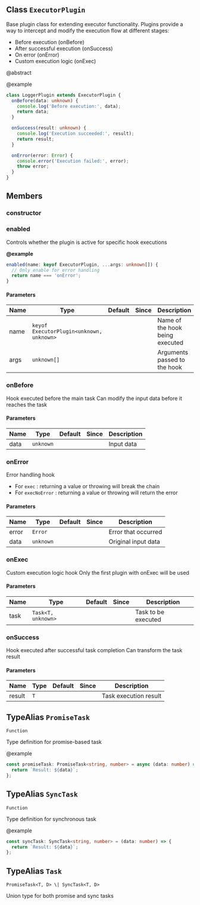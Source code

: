 ## Class `ExecutorPlugin`
Base plugin class for extending executor functionality.
Plugins provide a way to intercept and modify the execution flow at different stages:
- Before execution (onBefore)
- After successful execution (onSuccess)
- On error (onError)
- Custom execution logic (onExec)

@abstract 


@example 

```typescript
class LoggerPlugin extends ExecutorPlugin {
  onBefore(data: unknown) {
    console.log('Before execution:', data);
    return data;
  }

  onSuccess(result: unknown) {
    console.log('Execution succeeded:', result);
    return result;
  }

  onError(error: Error) {
    console.error('Execution failed:', error);
    throw error;
  }
}
```


## Members

### constructor




### enabled
Controls whether the plugin is active for specific hook executions

**@example** 

```typescript
enabled(name: keyof ExecutorPlugin, ...args: unknown[]) {
  // Only enable for error handling
  return name === 'onError';
}
```


#### Parameters
| Name | Type | Default | Since | Description |
|------|------|---------|-------|------------|
|  name  | `keyof ExecutorPlugin<unknown, unknown>` |  |  | Name of the hook being executed |
|  args  | `unknown[]` |  |  | Arguments passed to the hook |


### onBefore
Hook executed before the main task
Can modify the input data before it reaches the task


#### Parameters
| Name | Type | Default | Since | Description |
|------|------|---------|-------|------------|
|  data  | `unknown` |  |  | Input data |


### onError
Error handling hook
- For 
`exec`
: returning a value or throwing will break the chain
- For 
`execNoError`
: returning a value or throwing will return the error


#### Parameters
| Name | Type | Default | Since | Description |
|------|------|---------|-------|------------|
|  error  | `Error` |  |  | Error that occurred |
|  data  | `unknown` |  |  | Original input data |


### onExec
Custom execution logic hook
Only the first plugin with onExec will be used


#### Parameters
| Name | Type | Default | Since | Description |
|------|------|---------|-------|------------|
|  task  | `Task<T, unknown>` |  |  | Task to be executed |


### onSuccess
Hook executed after successful task completion
Can transform the task result


#### Parameters
| Name | Type | Default | Since | Description |
|------|------|---------|-------|------------|
|  result  | `T` |  |  | Task execution result |


## TypeAlias `PromiseTask`

`Function`

Type definition for promise-based task

@example 

```typescript
const promiseTask: PromiseTask<string, number> = async (data: number) => {
  return `Result: ${data}`;
};
```



## TypeAlias `SyncTask`

`Function`

Type definition for synchronous task

@example 

```typescript
const syncTask: SyncTask<string, number> = (data: number) => {
  return `Result: ${data}`;
};
```



## TypeAlias `Task`

`PromiseTask<T, D> \| SyncTask<T, D>`

Union type for both promise and sync tasks


